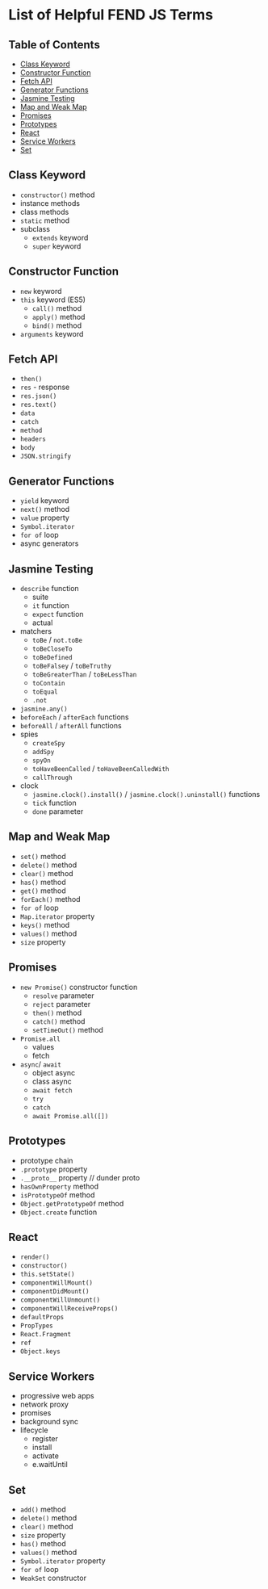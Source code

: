 # List of Helpful FEND JS Terms

## Table of Contents
- [Class Keyword](#class-keyword)
- [Constructor Function](#constructor-function)
- [Fetch API](#fetch-api)
- [Generator Functions](#generator-functions)
- [Jasmine Testing](#jasmine-testing)
- [Map and Weak Map](#map-and-weak-map)
- [Promises](#promises)
- [Prototypes](#prototypes)
- [React](#react)
- [Service Workers](#service-workers)
- [Set](#set)

## Class Keyword
- `constructor()` method
- instance methods
- class methods
- `static` method
- subclass
  - `extends` keyword
  - `super` keyword

## Constructor Function
- `new` keyword
- `this` keyword (ES5)
  - `call()` method
  - `apply()` method
  - `bind()` method
- `arguments` keyword

## Fetch API
- `then()`
- `res` - response
- `res.json()`
- `res.text()`
- `data`
- `catch`
- `method`
- `headers`
- `body`
- `JSON.stringify`

## Generator Functions
- `yield` keyword
- `next()` method
- `value` property
- `Symbol.iterator`
- `for of` loop
- async generators

## Jasmine Testing
- `describe` function
  - suite
  - `it` function
  - `expect` function
  - actual
- matchers
  - `toBe` / `not.toBe`
  - `toBeCloseTo`
  - `toBeDefined`
  - `toBeFalsey` / `toBeTruthy`
  - `toBeGreaterThan` / `toBeLessThan`
  - `toContain`
  - `toEqual`
  - `.not`
- `jasmine.any()`
- `beforeEach` / `afterEach` functions
- `beforeAll` / `afterAll` functions
- spies
  - `createSpy`
  - `addSpy`
  - `spyOn`
  - `toHaveBeenCalled` / `toHaveBeenCalledWith`
  - `callThrough`
- clock
  - `jasmine.clock().install()` / `jasmine.clock().uninstall()` functions
  - `tick` function
  - `done` parameter

## Map and Weak Map
- `set()` method
- `delete()` method
- `clear()` method
- `has()` method
- `get()` method
- `forEach()` method
- `for of` loop
- `Map.iterator` property
- `keys()` method
- `values()` method
- `size` property

## Promises
- `new Promise()` constructor function
  - `resolve` parameter
  - `reject` parameter
  - `then()` method
  - `catch()` method
  - `setTimeOut()` method
- `Promise.all`
  - values
  - fetch
- `async`/ `await`
  - object async
  - class async
  - `await fetch`
  - `try`
  - `catch`
  - `await Promise.all([])`

## Prototypes
- prototype chain
- `.prototype` property
- `.__proto__` property // dunder proto
- `hasOwnProperty` method
- `isPrototypeOf` method
- `Object.getPrototypeOf` method
- `Object.create` function

## React
- `render()`
- `constructor()`
- `this.setState()`
- `componentWillMount()`
- `componentDidMount()`
- `componentWillUnmount()`
- `componentWillReceiveProps()`
- `defaultProps`
- `PropTypes`
- `React.Fragment`
- `ref`
- `Object.keys`

## Service Workers
- progressive web apps
- network proxy
- promises
- background sync
- lifecycle
  - register
  - install
  - activate
  - e.waitUntil

## Set
- `add()` method
- `delete()` method
- `clear()` method
- `size` property
- `has()` method
- `values()` method
- `Symbol.iterator` property
- `for of` loop
- `WeakSet` constructor
